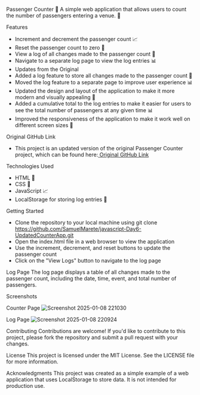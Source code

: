 Passenger Counter
🚂 A simple web application that allows users to count the number of passengers entering a venue. 🚂

Features
- Increment and decrement the passenger count 📈
- Reset the passenger count to zero 🔄
- View a log of all changes made to the passenger count 📝
- Navigate to a separate log page to view the log entries 📊
- Updates from the Original
- Added a log feature to store all changes made to the passenger count 📝
- Moved the log feature to a separate page to improve user experience 📊
- Updated the design and layout of the application to make it more modern and visually appealing 🎨
- Added a cumulative total to the log entries to make it easier for users to see the total number of passengers at any given time 📊
- Improved the responsiveness of the application to make it work well on different screen sizes 📱

Original GitHub Link
- This project is an updated version of the original Passenger Counter project, which can be found here:[ Original GitHub Link
](https://github.com/SamuelMarete/Javascript-Day1.git)

Technologies Used
- HTML 📄
- CSS 🎨
- JavaScript 📈
- LocalStorage for storing log entries 📁

Getting Started

- Clone the repository to your local machine using git clone https://github.com/SamuelMarete/javascript-Day6-UpdatedCounterApp.git
- Open the index.html file in a web browser to view the application
- Use the increment, decrement, and reset buttons to update the passenger count
- Click on the "View Logs" button to navigate to the log page

Log Page
The log page displays a table of all changes made to the passenger count, including the date, time, event, and total number of passengers.

Screenshots

Counter Page
![Screenshot 2025-01-08 221030](https://github.com/user-attachments/assets/36975f69-a66f-4226-9294-3b2333cb3d81)


Log Page
![Screenshot 2025-01-08 220924](https://github.com/user-attachments/assets/9c29c40a-ebcc-4cf5-be1f-d7248e541210)


Contributing
Contributions are welcome! If you'd like to contribute to this project, please fork the repository and submit a pull request with your changes.

License
This project is licensed under the MIT License. See the LICENSE file for more information.

Acknowledgments
This project was created as a simple example of a web application that uses LocalStorage to store data. It is not intended for production use.
